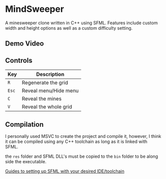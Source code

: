 # MindSweeper

A minesweeper clone written in C++ using SFML. Features include custom width and height options as well as a custom difficulty setting.

## Demo Video

## Controls
| Key | Description |
| - | - |
| `R` | Regenerate the grid |
| `Esc` | Reveal menu/Hide menu |
| `C` | Reveal the mines |
| `V` | Reveal the whole grid |

## Compilation
I personally used MSVC to create the project and compile it, however, I think it can be compiled using any C++ toolchain as long as it is linked with SFML.

the `res` folder and SFML DLL's must be copied to the `bin` folder to be along side the executable.

[Guides to setting up SFML with your desired IDE/toolchain](https://www.sfml-dev.org/tutorials/2.6/)
